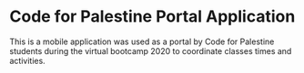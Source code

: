 # Code for Palestine Portal Application

This is a mobile application was used as a portal by Code for Palestine students during the virtual bootcamp 2020 to coordinate classes times and activities. 
